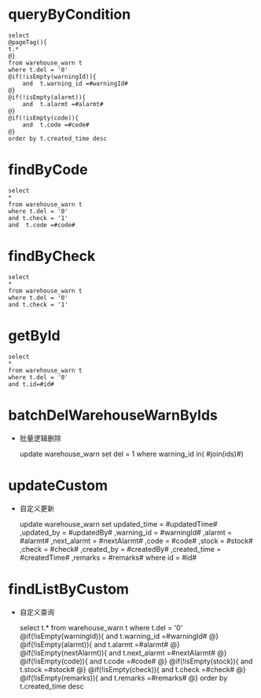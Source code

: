 queryByCondition
===


    select 
    @pageTag(){
    t.*
    @}
    from warehouse_warn t
    where t.del = '0'  
    @if(!isEmpty(warningId)){
        and  t.warning_id =#warningId#
    @}
    @if(!isEmpty(alarmt)){
        and  t.alarmt =#alarmt#
    @}
    @if(!isEmpty(code)){
        and  t.code =#code#
    @}
    order by t.created_time desc
    
findByCode
===

    select
    * 
    from warehouse_warn t
    where t.del = '0'
    and t.check = '1'  
    and  t.code =#code#

findByCheck
===
    select
    * 
    from warehouse_warn t
    where t.del = '0'
    and t.check = '1'  

    
getById
===

    select
    *
    from warehouse_warn t
    where t.del = '0'
    and t.id=#id#



batchDelWarehouseWarnByIds
===

* 批量逻辑删除

    update warehouse_warn set del = 1 where warning_id  in( #join(ids)#)
    


updateCustom
===

* 自定义更新

    update warehouse_warn 
    set 
        updated_time = #updatedTime#
        ,updated_by = #updatedBy#
                ,warning_id = #warningId#
                ,alarmt = #alarmt#
                ,next_alarmt = #nextAlarmt#
                ,code = #code#
                ,stock = #stock#
                ,check = #check#
                ,created_by = #createdBy#
                ,created_time = #createdTime#
                ,remarks = #remarks#
    where id  = #id#
    
    
    
findListByCustom
===

* 自定义查询


    select 
    t.*
    from warehouse_warn t
    where t.del = '0'  
    @if(!isEmpty(warningId)){
        and  t.warning_id =#warningId#
    @}
    @if(!isEmpty(alarmt)){
        and  t.alarmt =#alarmt#
    @}
    @if(!isEmpty(nextAlarmt)){
        and  t.next_alarmt =#nextAlarmt#
    @}
    @if(!isEmpty(code)){
        and  t.code =#code#
    @}
    @if(!isEmpty(stock)){
        and  t.stock =#stock#
    @}
    @if(!isEmpty(check)){
        and  t.check =#check#
    @}
    @if(!isEmpty(remarks)){
        and  t.remarks =#remarks#
    @}
    order by t.created_time desc